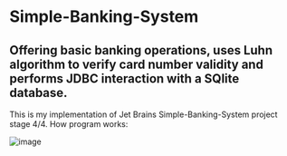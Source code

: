 # Simple-Banking-System
Offering basic banking operations, uses Luhn algorithm to verify card number validity and performs JDBC interaction with a SQlite database.
------------------------------------------------
This is my implementation of Jet Brains Simple-Banking-System project stage 4/4.
How program works:

![image](https://user-images.githubusercontent.com/69851038/150775225-6a89da9d-eba9-4220-9050-91c09cf5bd24.png)



